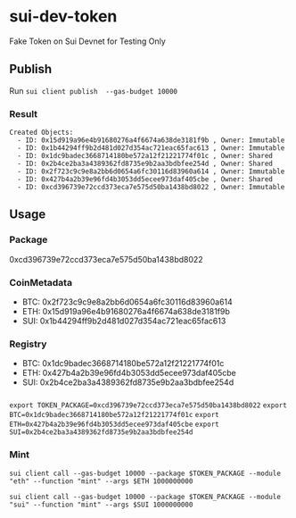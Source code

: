 # sui-dev-token

Fake Token on Sui Devnet for Testing Only

## Publish

Run
`sui client publish  --gas-budget 10000`

### Result

```
Created Objects:
  - ID: 0x15d919a96e4b91680276a4f6674a638de3181f9b , Owner: Immutable
  - ID: 0x1b44294ff9b2d481d027d354ac721eac65fac613 , Owner: Immutable
  - ID: 0x1dc9badec3668714180be572a12f21221774f01c , Owner: Shared
  - ID: 0x2b4ce2ba3a4389362fd8735e9b2aa3bdbfee254d , Owner: Shared
  - ID: 0x2f723c9c9e8a2bb6d0654a6fc30116d83960a614 , Owner: Immutable
  - ID: 0x427b4a2b39e96fd4b3053dd5ecee973daf405cbe , Owner: Shared
  - ID: 0xcd396739e72ccd373eca7e575d50ba1438bd8022 , Owner: Immutable
```

## Usage

### Package
0xcd396739e72ccd373eca7e575d50ba1438bd8022

### CoinMetadata
* BTC: 0x2f723c9c9e8a2bb6d0654a6fc30116d83960a614
* ETH: 0x15d919a96e4b91680276a4f6674a638de3181f9b
* SUI: 0x1b44294ff9b2d481d027d354ac721eac65fac613


### Registry
* BTC: 0x1dc9badec3668714180be572a12f21221774f01c
* ETH: 0x427b4a2b39e96fd4b3053dd5ecee973daf405cbe
* SUI: 0x2b4ce2ba3a4389362fd8735e9b2aa3bdbfee254d


### 
`export TOKEN_PACKAGE=0xcd396739e72ccd373eca7e575d50ba1438bd8022`
`export BTC=0x1dc9badec3668714180be572a12f21221774f01c`
`export ETH=0x427b4a2b39e96fd4b3053dd5ecee973daf405cbe`
`export SUI=0x2b4ce2ba3a4389362fd8735e9b2aa3bdbfee254d`

### Mint

`sui client call --gas-budget 10000 --package $TOKEN_PACKAGE --module "eth" --function "mint" --args $ETH 1000000000`

`sui client call --gas-budget 10000 --package $TOKEN_PACKAGE --module "sui" --function "mint" --args $SUI 1000000000`
